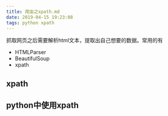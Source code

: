 ```yaml
---
title: 爬虫之xpath.md
date: 2019-04-15 19:23:08
tags: python xpath
---
```


抓取网页之后需要解析html文本，提取出自己想要的数据。常用的有

- HTMLParser
- BeautifulSoup
- xpath

## xpath 


## python中使用xpath


